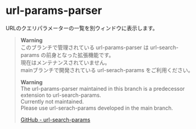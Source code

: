 # url-params-parser
URLのクエリパラメーターの一覧を別ウィンドウに表示します。

> **Warning**  
> このブランチで管理されている url-params-parser は url-search-params の前身となった拡張機能です。  
> 現在はメンテナンスされていません。  
> mainブランチで開発されている url-serach-params をご利用ください。  
> 
> **Warning**  
> The url-params-parser maintained in this branch is a predecessor extension to url-search-params.  
> Currently not maintained.  
> Please use url-serach-params developed in the main branch.  
>
> [GitHub - url-search-params](https://github.com/yabpaseri/url-search-params#url-search-params)
